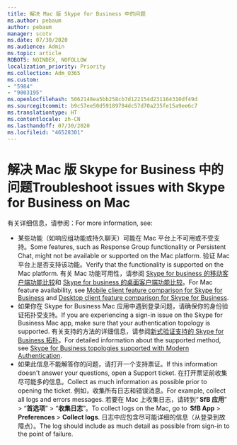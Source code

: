 ```yaml
---
title: 解决 Mac 版 Skype for Business 中的问题
ms.author: pebaum
author: pebaum
manager: scotv
ms.date: 07/30/2020
ms.audience: Admin
ms.topic: article
ROBOTS: NOINDEX, NOFOLLOW
localization_priority: Priority
ms.collection: Adm_O365
ms.custom:
- "5984"
- "9003195"
ms.openlocfilehash: 5062148ea5bb258cb7d122154d231164310df49d
ms.sourcegitcommit: b9c57ee50d59189784dc57d70a235fe15a9ee6c7
ms.translationtype: HT
ms.contentlocale: zh-CN
ms.lasthandoff: 07/30/2020
ms.locfileid: "46528301"
---
```

# <a name="troubleshoot-issues-with-skype-for-business-on-mac"></a><span data-ttu-id="51365-102">解决 Mac 版 Skype for Business 中的问题</span><span class="sxs-lookup"><span data-stu-id="51365-102">Troubleshoot issues with Skype for Business on Mac</span></span>

<span data-ttu-id="51365-103">有关详细信息，请参阅：</span><span class="sxs-lookup"><span data-stu-id="51365-103">For more information, see:</span></span> 

- <span data-ttu-id="51365-104">某些功能（如响应组功能或持久聊天）可能在 Mac 平台上不可用或不受支持。</span><span class="sxs-lookup"><span data-stu-id="51365-104">Some features, such as Response Group functionality or Persistent Chat, might not be available or supported on the Mac platform.</span></span> <span data-ttu-id="51365-105">验证 Mac 平台上是否支持该功能。</span><span class="sxs-lookup"><span data-stu-id="51365-105">Verify that the functionality is supported on the Mac platform.</span></span> <span data-ttu-id="51365-106">有关 Mac 功能可用性，请参阅 [Skype for business 的移动客户端功能比较](https://technet.microsoft.com/library/Dn951412.aspx)和 [Skype for business 的桌面客户端功能比较](https://docs.microsoft.com/skypeforbusiness/plan-your-deployment/clients-and-devices/desktop-feature-comparison)。</span><span class="sxs-lookup"><span data-stu-id="51365-106">For Mac feature availability, see [Mobile client feature comparison for Skype for Business](https://technet.microsoft.com/library/Dn951412.aspx) and [Desktop client feature comparison for Skype for Business](https://docs.microsoft.com/skypeforbusiness/plan-your-deployment/clients-and-devices/desktop-feature-comparison).</span></span>
- <span data-ttu-id="51365-107">如果你在 Skype for Business Mac 应用中遇到登录问题，请确保你的身份验证拓扑受支持。</span><span class="sxs-lookup"><span data-stu-id="51365-107">If you are experiencing a sign-in issue on the Skype for Business Mac app, make sure that your authentication topology is supported.</span></span> <span data-ttu-id="51365-108">有关支持的方法的详细信息，请参阅[新式验证支持的 Skype for Business 拓扑](https://docs.microsoft.com/skypeforbusiness/plan-your-deployment/modern-authentication/topologies-supported)。</span><span class="sxs-lookup"><span data-stu-id="51365-108">For detailed information about the supported method, see [Skype for Business topologies supported with Modern Authentication](https://docs.microsoft.com/skypeforbusiness/plan-your-deployment/modern-authentication/topologies-supported).</span></span>  
- <span data-ttu-id="51365-109">如果此信息不能解答你的问题，请打开一个支持票证。</span><span class="sxs-lookup"><span data-stu-id="51365-109">If this information doesn't answer your questions, open a Support ticket.</span></span> <span data-ttu-id="51365-110">在打开票证前收集尽可能多的信息。</span><span class="sxs-lookup"><span data-stu-id="51365-110">Collect as much information as possible prior to opening the ticket.</span></span> <span data-ttu-id="51365-111">例如，收集所有日志和错误消息。</span><span class="sxs-lookup"><span data-stu-id="51365-111">For example, collect all logs and errors messages.</span></span> <span data-ttu-id="51365-112">若要在 Mac 上收集日志，请转到“ **SfB 应用**” > “**首选项**” > “**收集日志**”。</span><span class="sxs-lookup"><span data-stu-id="51365-112">To collect logs on the Mac, go to  **SfB App** > **Preferences** > **Collect logs**.</span></span>  <span data-ttu-id="51365-113">日志中应包含尽可能详细的信息（从登录到故障点）。</span><span class="sxs-lookup"><span data-stu-id="51365-113">The log should include as much detail as possible from sign-in to the point of failure.</span></span>
